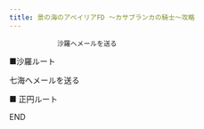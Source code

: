 ```yaml
---
title: 景の海のアペイリアFD ～カサブランカの騎士～攻略
---
```


                沙羅へメールを送る

■沙羅ルート

七海へメールを送る

■ 正円ルート



END


              
